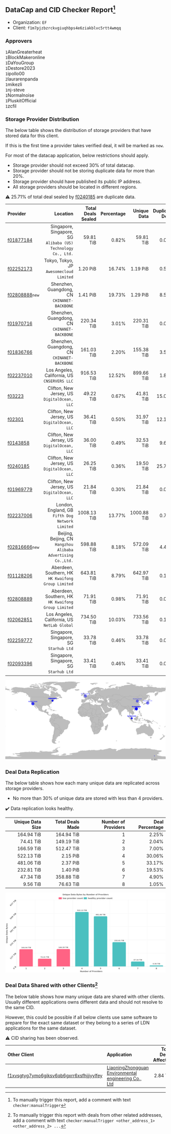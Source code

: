 ## DataCap and CID Checker Report[^1]
 - Organization: `EF`
 - Client: `f1m7pjzbzrckvgiuqhbps4e6ziakblvc5rtt4wmqq`
### Approvers
`1`AlanGreaterheat<br/>`1`BlockMakeronline<br/>`1`DaYouGroup<br/>`1`Destore2023<br/>`1`ipollo00<br/>`2`laurarenpanda<br/>`1`mikezli<br/>`1`nj-steve<br/>`1`Normalnoise<br/>`1`PluskitOfficial<br/>`1`zcfil


### Storage Provider Distribution
The below table shows the distribution of storage providers that have stored data for this client.

If this is the first time a provider takes verified deal, it will be marked as `new`.

For most of the datacap application, below restrictions should apply.
 - Storage provider should not exceed 30% of total datacap.
 - Storage provider should not be storing duplicate data for more than 20%.
 - Storage provider should have published its public IP address.
 - All storage providers should be located in different regions.

⚠️ 25.71% of total deal sealed by [f0240185](https://filfox.info/en/address/f0240185) are duplicate data.

| Provider                                                    |                                                         Location | Total Deals Sealed | Percentage | Unique Data | Duplicate Deals |
| :---------------------------------------------------------- | ---------------------------------------------------------------: | -----------------: | ---------: | ----------: | --------------: |
| [f01877184](https://filfox.info/en/address/f01877184)       | Singapore, Singapore, SG<br/>`Alibaba (US) Technology Co., Ltd.` |          59.81 TiB |      0.82% |   59.81 TiB |           0.00% |
| [f02252173](https://filfox.info/en/address/f02252173)       |                      Tokyo, Tokyo, JP<br/>`Awesomecloud Limited` |           1.20 PiB |     16.74% |    1.19 PiB |           0.51% |
| [f02808888](https://filfox.info/en/address/f02808888)`new`  |                  Shenzhen, Guangdong, CN<br/>`CHINANET-BACKBONE` |           1.41 PiB |     19.73% |    1.29 PiB |           8.52% |
| [f01970716](https://filfox.info/en/address/f01970716)       |                  Shenzhen, Guangdong, CN<br/>`CHINANET-BACKBONE` |         220.34 TiB |      3.01% |  220.31 TiB |           0.01% |
| [f01836766](https://filfox.info/en/address/f01836766)       |                  Shenzhen, Guangdong, CN<br/>`CHINANET-BACKBONE` |         161.03 TiB |      2.20% |  155.38 TiB |           3.51% |
| [f02237010](https://filfox.info/en/address/f02237010)       |                  Los Angeles, California, US<br/>`CNSERVERS LLC` |         916.53 TiB |     12.52% |  899.66 TiB |           1.84% |
| [f03223](https://filfox.info/en/address/f03223)             |                  Clifton, New Jersey, US<br/>`DigitalOcean, LLC` |          49.22 TiB |      0.67% |   41.81 TiB |          15.05% |
| [f02301](https://filfox.info/en/address/f02301)             |                  Clifton, New Jersey, US<br/>`DigitalOcean, LLC` |          36.41 TiB |      0.50% |   31.97 TiB |          12.19% |
| [f0143858](https://filfox.info/en/address/f0143858)         |                  Clifton, New Jersey, US<br/>`DigitalOcean, LLC` |          36.00 TiB |      0.49% |   32.53 TiB |           9.64% |
| [f0240185](https://filfox.info/en/address/f0240185)         |                  Clifton, New Jersey, US<br/>`DigitalOcean, LLC` |          26.25 TiB |      0.36% |   19.50 TiB |          25.71% |
| [f01969779](https://filfox.info/en/address/f01969779)       |                  Clifton, New Jersey, US<br/>`DigitalOcean, LLC` |          21.84 TiB |      0.30% |   21.84 TiB |           0.00% |
| [f02237006](https://filfox.info/en/address/f02237006)       |              London, England, GB<br/>`Fifth Dog Network Limited` |        1008.13 TiB |     13.77% | 1000.88 TiB |           0.72% |
| [f02816666](https://filfox.info/en/address/f02816666)`new`  | Beijing, Beijing, CN<br/>`Hangzhou Alibaba Advertising Co.,Ltd.` |         598.88 TiB |      8.18% |  572.09 TiB |           4.47% |
| [f01128206](https://filfox.info/en/address/f01128206)       |           Aberdeen, Southern, HK<br/>`HK Kwaifong Group Limited` |         643.81 TiB |      8.79% |  642.97 TiB |           0.13% |
| [f02808889](https://filfox.info/en/address/f02808889)       |           Aberdeen, Southern, HK<br/>`HK Kwaifong Group Limited` |          71.91 TiB |      0.98% |   71.91 TiB |           0.00% |
| [f02062851](https://filfox.info/en/address/f02062851)       |                  Los Angeles, California, US<br/>`NetLab Global` |         734.50 TiB |     10.03% |  733.56 TiB |           0.13% |
| [f02259777](https://filfox.info/en/address/f02259777)       |                       Singapore, Singapore, SG<br/>`Starhub Ltd` |          33.78 TiB |      0.46% |   33.78 TiB |           0.00% |
| [f02093396](https://filfox.info/en/address/f02093396)       |                       Singapore, Singapore, SG<br/>`Starhub Ltd` |          33.41 TiB |      0.46% |   33.41 TiB |           0.00% |

<img src="https://raw.githubusercontent.com/data-preservation-programs/filplus-checker-assets/main/filecoin-project/filecoin-plus-large-datasets/issues/2094/1697765335929.png"/>

### Deal Data Replication
The below table shows how each many unique data are replicated across storage providers.

- No more than 30% of unique data are stored with less than 4 providers.

✔️ Data replication looks healthy.

| Unique Data Size | Total Deals Made | Number of Providers | Deal Percentage |
| ---------------: | ---------------: | ------------------: | --------------: |
|       164.94 TiB |       164.94 TiB |                   1 |           2.25% |
|        74.41 TiB |       149.19 TiB |                   2 |           2.04% |
|       166.59 TiB |       512.47 TiB |                   3 |           7.00% |
|       522.13 TiB |         2.15 PiB |                   4 |          30.06% |
|       481.06 TiB |         2.37 PiB |                   5 |          33.17% |
|       232.81 TiB |         1.40 PiB |                   6 |          19.53% |
|        47.34 TiB |       358.88 TiB |                   7 |           4.90% |
|         9.56 TiB |        76.63 TiB |                   8 |           1.05% |

<img src="https://raw.githubusercontent.com/data-preservation-programs/filplus-checker-assets/main/filecoin-project/filecoin-plus-large-datasets/issues/2094/1697765336635.png"/>

### Deal Data Shared with other Clients[^3]
The below table shows how many unique data are shared with other clients.
Usually different applications owns different data and should not resolve to the same CID.

However, this could be possible if all below clients use same software to prepare for the exact same dataset or they belong to a series of LDN applications for the same dataset.

⚠️ CID sharing has been observed.

| Other Client                                                                                                          | Application                                                                                                                           | Total Deals Affected | Unique CIDs | Approvers                                                           |
| :-------------------------------------------------------------------------------------------------------------------- | :------------------------------------------------------------------------------------------------------------------------------------ | -------------------: | ----------: | :------------------------------------------------------------------ |
| [f1xvsgtyg7ymo6giksv6qb6gxrr6xsfhjjjyylfey](https://filfox.info/en/address/f1xvsgtyg7ymo6giksv6qb6gxrr6xsfhjjjyylfey) | [LiaoningZhongguan Environmental engineering Co\., Ltd](https://github.com/filecoin-project/filecoin-plus-large-datasets/issues/2100) |             2.84 TiB |          19 | `2`DaYouGroup<br/>`1`maxvint<br/>`1`Normalnoise<br/>`1`woshidama323 |

[^1]: To manually trigger this report, add a comment with text `checker:manualTrigger`

[^2]: Deals from those addresses are combined into this report as they are specified with `checker:manualTrigger`

[^3]: To manually trigger this report with deals from other related addresses, add a comment with text `checker:manualTrigger <other_address_1> <other_address_2> ...`
